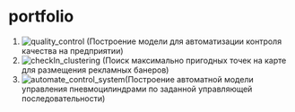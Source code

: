 # portfolio

1. ![quality_control]('https://github.com/sunnyEmty/ML_pet_projects/tree/main/quality_control') (Построение модели для автоматизации контроля качества на предприятии)
2. ![checkIn_clustering]('https://github.com/sunnyEmty/ML_pet_projects/tree/main/checkIn_clustering') (Поиск максимально пригодных точек на карте для размещения рекламных банеров)
3. ![automate_control_system]('https://github.com/sunnyEmty/automate_control_system')(Построение автоматной модели управления пневмоцилиндрами по заданной управляющей последовательности)
